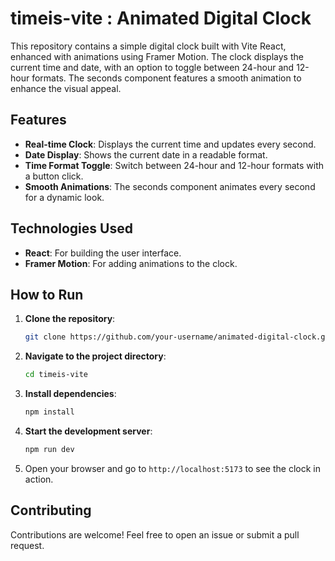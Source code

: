 # timeis-vite : Animated Digital Clock

This repository contains a simple digital clock built with Vite React, enhanced with animations using Framer Motion. The clock displays the current time and date, with an option to toggle between 24-hour and 12-hour formats. The seconds component features a smooth animation to enhance the visual appeal.

## Features

- **Real-time Clock**: Displays the current time and updates every second.
- **Date Display**: Shows the current date in a readable format.
- **Time Format Toggle**: Switch between 24-hour and 12-hour formats with a button click.
- **Smooth Animations**: The seconds component animates every second for a dynamic look.

## Technologies Used

- **React**: For building the user interface.
- **Framer Motion**: For adding animations to the clock.

## How to Run

1. **Clone the repository**:
   ```bash
   git clone https://github.com/your-username/animated-digital-clock.git
   ```
2. **Navigate to the project directory**:
   ```bash
   cd timeis-vite
   ```
3. **Install dependencies**:
   ```bash
   npm install
   ```
4. **Start the development server**:
   ```bash
   npm run dev
   ```
5. Open your browser and go to `http://localhost:5173` to see the clock in action.

## Contributing

Contributions are welcome! Feel free to open an issue or submit a pull request.
